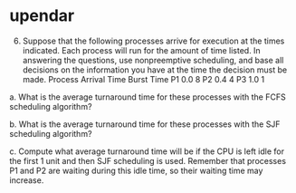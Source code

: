 # upendar
6. Suppose that the following processes arrive for execution at the times indicated. Each process will run for the amount of time listed. In answering the questions, use nonpreemptive scheduling, and base all decisions on the information you have at the time the decision must be made. Process Arrival Time Burst Time P1  0.0   8 P2  0.4   4 P3  1.0   1                 

a. What is the average turnaround time for these processes with the FCFS scheduling algorithm?

b. What is the average turnaround time for these processes with the SJF scheduling algorithm? 

c. Compute what average turnaround time will be if the CPU is left idle for the first 1 unit and then SJF scheduling is used. Remember that processes P1 and P2 are waiting during this idle time, so their waiting time may increase. 
